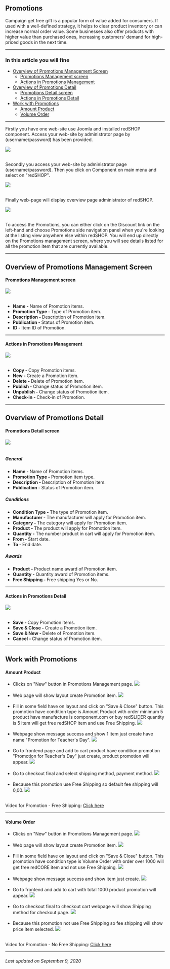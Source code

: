 ## Promotions
Campaign get free gift is a popular form of value added for consumers. If used with a well-defined strategy, it helps to clear product inventory or can increase normal order value. Some businesses also offer products with higher value than purchased ones, increasing customers' demand for high-priced goods in the next time.

<hr>

### In this article you will fine

<ul>
<li><a href="#overview-1">Overview of Promotions Management Screen</a>
    <ul>
    <li><a href="#promotions-1">Promotions Management screen</a>
    <li><a href="#actions-1">Actions in Promotions Management</a>
    </ul>

<li><a href="#overview-2">Overview of Promotions Detail</a>
    <ul>
    <li><a href="#promotions-2">Promotions Detail screen</a>
    <li><a href="#actions-2">Actions in Promotions Detail</a>
    </ul>

<li><a href="#work">Work with Promotions</a>
    <ul>
    <li><a href="#amount-product">Amount Product</a>
    <li><a href="#volume-order">Volume Order</a>
    </ul>
</ul>

<hr>

Firstly you have one web-site use Joomla and installed redSHOP component. Access your web-site by administrator page by (username/password) has been provided.

<img src="./manual/en-US/chapters/discounts/img/administrator.png" class="example"/><br><br>

Secondly you access your web-site by administrator page (username/password). Then you click on Component on main menu and select on "redSHOP".

<img src="./manual/en-US/chapters/discounts/img/img227.png" class="example"/><br><br>

Finally web-page will display overview page administrator of redSHOP.

<img src="./manual/en-US/chapters/discounts/img/img228.png" class="example"/><br><br>

To access the Promotions, you can either click on the Discount link on the left-hand and choose Promotions side navigation panel when you're looking at the listing view anywhere else within redSHOP. You will end up directly on the Promotions management screen, where you will see details listed for all the promotion item that are currently available.

<hr>

<!-- Overview of Promotions Management Screen -->
<h2 id="overview-1">Overview of Promotions Management Screen</h2>

<h4 id="promotions-1">Promotions Management screen</h4>

<img src="./manual/en-US/chapters/discounts/img/img229.png" class="example"/><br><br>

<ul>
<li><b>Name - </b>Name of Promotion items.

<li><b>Promotion Type - </b>Type of Promotion item.

<li><b>Description - </b>Description of Promotion item.

<li><b>Publication - </b>Status of Promotion item.

<li><b>ID - </b>Item ID of Promotion.
</ul>

<hr>

<h4 id="actions-1">Actions in Promotions Management</h4>

<img src="./manual/en-US/chapters/discounts/img/img230.png" class="example"/><br><br>

<ul>
<li><b>Copy - </b>Copy Promotion items.

<li><b>New - </b>Create a Promotion item.

<li><b>Delete - </b>Delete of Promotion item.

<li><b>Publish - </b>Change status of Promotion item.

<li><b>Unpublish - </b>Change status of Promotion item.

<li><b>Check-in - </b>Check-in of Promotion.
</ul>

<hr>

<!-- Overview of Promotions Detail -->
<h2 id="overview-2">Overview of Promotions Detail</h2>

<h4 id="promotions-2">Promotions Detail screen</h4>

<img src="./manual/en-US/chapters/discounts/img/img231.png" class="example"/><br><br>

<h5>General</h5>

<ul>
<li><b>Name - </b>Name of Promotion items.

<li><b>Promotion Type - </b>Promotion item type.

<li><b>Description - </b>Description of Promotion item.

<li><b>Publication - </b>Status of Promotion item.
</ul>

<h5>Conditions</h5>

<ul>
<li><b>Condition Type - </b>The type of Promotion item.

<li><b>Manufacturer - </b>The manufacturer will apply for Promotion item.

<li><b>Category - </b>The category will apply for Promotion item.

<li><b>Product - </b>The product will apply for Promotion item.

<li><b>Quantity - </b>The number product in cart will apply for Promotion item.

<li><b>From - </b>Start date.

<li><b>To - </b>End date.
</ul>

<h5>Awards</h5>

<ul>
<li><b>Product - </b>Product name award of Promotion item.

<li><b>Quantity - </b>Quantity award of Promotion items.

<li><b>Free Shipping - </b>Free shipping Yes or No.
</ul>

<hr>

<h4 id="actions-2">Actions in Promotions Detail</h4>

<img src="./manual/en-US/chapters/discounts/img/img232.png" class="example"/><br><br>

<ul>
<li><b>Save - </b>Copy Promotion items.

<li><b>Save & Close - </b>Create a Promotion item.

<li><b>Save & New - </b>Delete of Promotion item.

<li><b>Cancel - </b>Change status of Promotion item.
</ul>

<hr>

<!-- Work with Promotions -->
<h2 id="work">Work with Promotions</h2>

<h4 id="amount-product">Amount Product</h4>

<ul>
<li>Clicks on "New" button in Promotions Management page.
<img src="./manual/en-US/chapters/discounts/img/img233.png" class="example"/><br><br>

<li>Web page will show layout create Promotion item.   
<img src="./manual/en-US/chapters/discounts/img/img234.png" class="example"/><br><br>

<li>Fill in some field have on layout and click on "Save & Close" button. This promotion have condition type is Amount Product with order minimum 5 product have manufacture is component.com or buy redSLIDER quantity is 5 item will get free redSHOP item and use Free Shipping.
<img src="./manual/en-US/chapters/discounts/img/img235.png" class="example"/><br><br>

<li>Webpage show message success and show 1 item just create have name "Promotion for Teacher's Day".
<img src="./manual/en-US/chapters/discounts/img/img236.png" class="example"/><br><br>

<li>Go to frontend page and add to cart product have condition promotion "Promotion for Teacher's Day" just create, product promotion will appear.
<img src="./manual/en-US/chapters/discounts/img/img237.png" class="example"/><br><br>

<li>Go to checkout final and select shipping method, payment method. 
<img src="./manual/en-US/chapters/discounts/img/img238.png" class="example"/><br><br>

<li>Because this promotion use Free Shipping so default fee shipping will 0,00.
<img src="./manual/en-US/chapters/discounts/img/img239.png" class="example"/><br><br>
</ul>

Video for Promotion - Free Shipping: <a href="https://redshop.fleeq.io/l/zlsj82vy8k-9hb1d59wsj">Click here</a>

<hr>

<h4 id="volume-order">Volume Order</h4>

<ul>
<li>Clicks on "New" button in Promotions Management page.
<img src="./manual/en-US/chapters/discounts/img/img240.png" class="example"/><br><br>

<li>Web page will show layout create Promotion item.
<img src="./manual/en-US/chapters/discounts/img/img241.png" class="example"/><br><br>

<li>Fill in some field have on layout and click on "Save & Close" button. This promotion have condition type is Volume Order with order over 1000 will get free redCORE item and not use Free Shipping.
<img src="./manual/en-US/chapters/discounts/img/img242.png" class="example"/><br><br>

<li>Webpage show message success and show item just create.
<img src="./manual/en-US/chapters/discounts/img/img243.png" class="example"/><br><br>

<li>Go to frontend and add to cart with total 1000 product promotion will appear.
<img src="./manual/en-US/chapters/discounts/img/img244.png" class="example"/><br><br>

<li>Go to checkout final to checkout cart webpage will show Shipping method for checkout page. 
<img src="./manual/en-US/chapters/discounts/img/img245.png" class="example"/><br><br>

<li>Because this promotion not use Free Shipping so fee shipping will show price item selected.
<img src="./manual/en-US/chapters/discounts/img/img246.png" class="example"/><br><br>
</ul>

Video for Promotion - No Free Shipping: <a href="https://redshop.fleeq.io/l/ud012k8b3q-r03c19mtdk">Click here</a>

<hr>

<h6>Last updated on September 9, 2020</h6>
